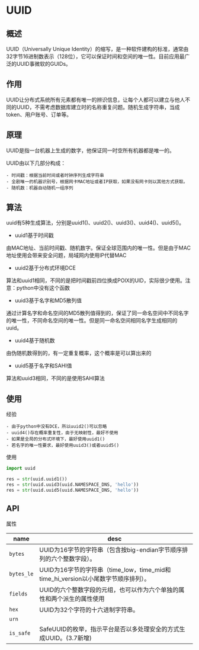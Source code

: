 # UUID

## 概述

UUID（Universally Unique Identity）的缩写，是一种软件建构的标准，通常由32字节16进制数表示（128位），它可以保证时间和空间的唯一性。目前应用最广泛的UUID事微软的GUIDs。

## 作用

UUID让分布式系统所有元素都有唯一的辨识信息，让每个人都可以建立与他人不同的UUID，不需考虑数据库建立时的名称重复问题。随机生成字符串，当成token、用户账号、订单等。

## 原理

UUID是指一台机器上生成的数字，他保证同一时空所有机器都是唯一的。

UUID由以下几部分构成：
```
- 时间戳：根据当前时间或者时钟序列生成字符串
- 全剧唯一的机器识别号，根据网卡MAC地址或者IP获取，如果没有网卡则以其他方式获取。
- 随机数：机器自动随机一组序列
```

## 算法

uuid有5种生成算法，分别是uuid1()、uuid2()、uuid3()、uuid4()、uuid5()。

- uuid1基于时间戳

由MAC地址、当前时间戳、随机数字。保证全球范围内的唯一性。但是由于MAC地址使用会带来安全问题，局域网内使用IP代替MAC

- uuid2基于分布式环境DCE

算法和uuid1相同，不同的是把时间戳前四位换成POIX的UID，实际很少使用。注意：python中没有这个函数

- uuid3基于名字和MD5散列值

通过计算名字和命名空间的MD5散列值得到的，保证了同一命名空间中不同名字的唯一性，不同命名空间的唯一性。但是同一命名空间相同名字生成相同的uuid。

- uuid4基于随机数

由伪随机数得到的，有一定重复概率，这个概率是可以算出来的

- uuid5基于名字和SAHI值

算法和uuid3相同，不同的是使用SAHI算法　

## 使用

经验

```
- 由于python中没有DCE，所以uuid2()可以忽略
- uuid4()存在概率重复性，由于无映射性，最好不使用
- 如果是全局的分布式环境下，最好使用uuid1()
- 若名字的唯一性要求，最好使用uuid3()或者uuid5()
```

使用

```python
import uuid

res = str(uuid.uuid1())
res = str(uuid.uuid3(uuid.NAMESPACE_DNS, 'hello'))
res = str(uuid.uuid5(uuid.NAMESPACE_DNS, 'hello'))
```

## API

属性

| name       | desc                                                         |
| ---------- | ------------------------------------------------------------ |
| `bytes`    | UUID为16字节的字符串（包含按big-endian字节顺序排列的六个整数字段）。 |
| `bytes_le` | UUID为16字节的字符串（time_low，time_mid和time_hi_version以小尾数字节顺序排列）。 |
| `fields`   | UUID的六个整数字段的元组，也可以作为六个单独的属性和两个派生的属性使用 |
| `hex`      | UUID为32个字符的十六进制字符串。                             |
| `urn`      |                                                              |
| `is_safe`  | SafeUUID的枚举，指示平台是否以多处理安全的方式生成UUID。(3.7新增) |

